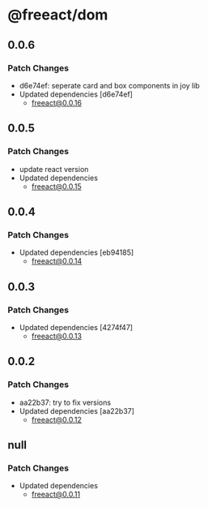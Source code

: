 # @freeact/dom

## 0.0.6

### Patch Changes

- d6e74ef: seperate card and box components in joy lib
- Updated dependencies [d6e74ef]
  - freeact@0.0.16

## 0.0.5

### Patch Changes

- update react version
- Updated dependencies
  - freeact@0.0.15

## 0.0.4

### Patch Changes

- Updated dependencies [eb94185]
  - freeact@0.0.14

## 0.0.3

### Patch Changes

- Updated dependencies [4274f47]
  - freeact@0.0.13

## 0.0.2

### Patch Changes

- aa22b37: try to fix versions
- Updated dependencies [aa22b37]
  - freeact@0.0.12

## null

### Patch Changes

- Updated dependencies
  - freeact@0.0.11
